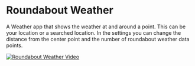 # Roundabout Weather

A Weather app that shows the weather at and around a point. This can be your location or a searched location. 
In the settings you can change the distance from the center point and the number of roundabout weather data points.

[![Roundabout Weather Video](doc/RW_youtube.PNG)](https://youtu.be/mwFxHUpiR2s "Roundabout Weather app")
